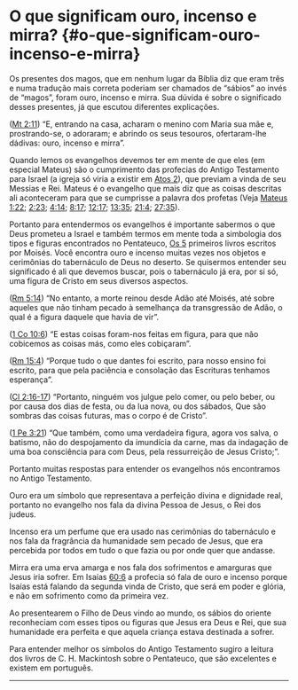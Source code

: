 # O que significam ouro, incenso e mirra? {#o-que-significam-ouro-incenso-e-mirra}

Os presentes dos magos, que em nenhum lugar da Bíblia diz que eram três e numa tradução mais correta poderiam ser chamados de “sábios” ao invés de “magos”, foram ouro, incenso e mirra. Sua dúvida é sobre o significado desses presentes, já que escutou diferentes explicações.

([Mt 2:11](http://bibliaonline.com.br/acf/mt/2/11)) “E, entrando na casa, acharam o menino com Maria sua mãe e, prostrando-se, o adoraram; e abrindo os seus tesouros, ofertaram-lhe dádivas: ouro, incenso e mirra”.

Quando lemos os evangelhos devemos ter em mente de que eles (em especial Mateus) são o cumprimento das profecias do Antigo Testamento para Israel (a igreja só viria a existir em [Atos 2](http://bibliaonline.com.br/acf/atos/2)), que previam a vinda de seu Messias e Rei. Mateus é o evangelho que mais diz que as coisas descritas ali aconteceram para que se cumprisse a palavra dos profetas (Veja [Mateus 1:22](http://bibliaonline.com.br/acf/mt/1/22); [2:23](http://bibliaonline.com.br/acf/mt/2/23); [4:14](http://bibliaonline.com.br/acf/mt/4/14); [8:17](http://bibliaonline.com.br/acf/mt/8/17); [12:17](http://bibliaonline.com.br/acf/mt/12/17); [13:35](http://bibliaonline.com.br/acf/mt/13/35); [21:4](http://bibliaonline.com.br/acf/mt/21/4); [27:35](http://bibliaonline.com.br/acf/mt/27/35)).

Portanto para entendermos os evangelhos é importante sabermos o que Deus prometeu a Israel e também termos em mente toda a simbologia dos tipos e figuras encontrados no Pentateuco, [Os 5](http://bibliaonline.com.br/acf/os/5) primeiros livros escritos por Moisés. Você encontra ouro e incenso muitas vezes nos objetos e cerimônias do tabernáculo de Deus no deserto. Se quisermos entender seu significado é ali que devemos buscar, pois o tabernáculo já era, por si só, uma figura de Cristo em seus diversos aspectos.

([Rm 5:14](http://bibliaonline.com.br/acf/rm/5/14)) “No entanto, a morte reinou desde Adão até Moisés, até sobre aqueles que não tinham pecado à semelhança da transgressão de Adão, o qual é a figura daquele que havia de vir”.

([1 Co 10:6](http://bibliaonline.com.br/acf/1co/10/6)) “E estas coisas foram-nos feitas em figura, para que não cobicemos as coisas más, como eles cobiçaram”.

([Rm 15:4](http://bibliaonline.com.br/acf/rm/15/4)) “Porque tudo o que dantes foi escrito, para nosso ensino foi escrito, para que pela paciência e consolação das Escrituras tenhamos esperança”.

([Cl 2:16-17](http://bibliaonline.com.br/acf/cl/2/16-17)) “Portanto, ninguém vos julgue pelo comer, ou pelo beber, ou por causa dos dias de festa, ou da lua nova, ou dos sábados, Que são sombras das coisas futuras, mas o corpo é de Cristo”.

([1 Pe 3:21](http://bibliaonline.com.br/acf/1pe/3/21)) “Que também, como uma verdadeira figura, agora vos salva, o batismo, não do despojamento da imundícia da carne, mas da indagação de uma boa consciência para com Deus, pela ressurreição de Jesus Cristo;”.

Portanto muitas respostas para entender os evangelhos nós encontramos no Antigo Testamento.

Ouro era um símbolo que representava a perfeição divina e dignidade real, portanto no evangelho nos fala da divina Pessoa de Jesus, o Rei dos judeus.

Incenso era um perfume que era usado nas cerimônias do tabernáculo e nos fala da fragrância da humanidade sem pecado de Jesus, que era percebida por todos em tudo o que fazia ou por onde quer que andasse.

Mirra era uma erva amarga e nos fala dos sofrimentos e amarguras que Jesus iria sofrer. Em Isaías [60:6](http://bibliaonline.com.br/acf/is/60/6) a profecia só fala de ouro e incenso porque Isaías está falando da segunda vinda de Cristo, que será em poder e glória, e não em sofrimento como da primeira vez.

Ao presentearem o Filho de Deus vindo ao mundo, os sábios do oriente reconheciam com esses tipos ou figuras que Jesus era Deus e Rei, que sua humanidade era perfeita e que aquela criança estava destinada a sofrer.

Para entender melhor os símbolos do Antigo Testamento sugiro a leitura dos livros de C. H. Mackintosh sobre o Pentateuco, que são excelentes e existem em português.

*****